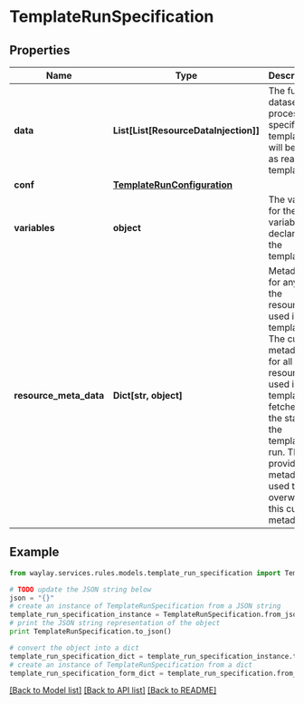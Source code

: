 # TemplateRunSpecification


## Properties

Name | Type | Description | Notes
------------ | ------------- | ------------- | -------------
**data** | **List[List[ResourceDataInjection]]** | The full dataset to process. If specified, template will be run as reactive template | [optional] 
**conf** | [**TemplateRunConfiguration**](TemplateRunConfiguration.md) |  | [optional] 
**variables** | **object** | The values for the variables declared in the template | [optional] 
**resource_meta_data** | **Dict[str, object]** | Metadata for any of the resources used in the template.  The current metadata for all resources used in the template is fetched at the start of the template run. This provided metadata is used to overwrite this current metadata | [optional] 

## Example

```python
from waylay.services.rules.models.template_run_specification import TemplateRunSpecification

# TODO update the JSON string below
json = "{}"
# create an instance of TemplateRunSpecification from a JSON string
template_run_specification_instance = TemplateRunSpecification.from_json(json)
# print the JSON string representation of the object
print TemplateRunSpecification.to_json()

# convert the object into a dict
template_run_specification_dict = template_run_specification_instance.to_dict()
# create an instance of TemplateRunSpecification from a dict
template_run_specification_form_dict = template_run_specification.from_dict(template_run_specification_dict)
```
[[Back to Model list]](../README.md#documentation-for-models) [[Back to API list]](../README.md#documentation-for-api-endpoints) [[Back to README]](../README.md)


